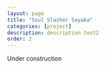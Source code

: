 ```yaml
---
layout: page
title: "Soul Slasher Sayaka"
categories: [project]
description: description test2
order: 2
---
```

Under construction